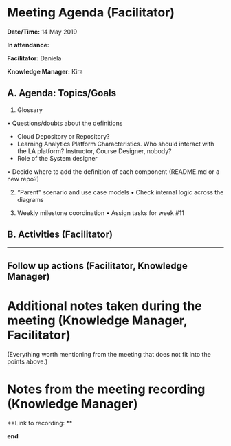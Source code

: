 # Meeting Agenda (Facilitator)

**Date/Time:** 14 May 2019

**In attendance:** 

**Facilitator:** Daniela

**Knowledge Manager:** Kira

## A. Agenda: Topics/Goals

1.	Glossary 

•	Questions/doubts about the definitions
- Cloud Depository or Repository?
- Learning Analytics Platform Characteristics. Who should interact with the LA platform? Instructor, Course Designer, nobody?
- Role of the System designer

•	Decide where to add the definition of each component (README.md or a new repo?)

2.	“Parent” scenario and use case models
•	Check internal logic across the diagrams

3.	Weekly milestone coordination
•	Assign tasks for week #11


## B. Activities (Facilitator)


********

## Follow up actions (Facilitator, Knowledge Manager)


# Additional notes taken during the meeting (Knowledge Manager, Facilitator)

(Everything worth mentioning from the meeting that does not fit into the points above.)


# Notes from the meeting recording (Knowledge Manager)


**Link to recording: **

**end**
